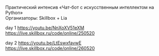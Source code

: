 Практический интенсив «Чат-бот с искусственным интеллектом на Python»  
Организаторы: Skillbox + Lia

day 1 https://youtu.be/NnXoXV51eXM  
https://live.skillbox.ru/code/online/250520

day 2 https://youtu.be/LtEswxfavwE  
https://live.skillbox.ru/code/online/260520
 